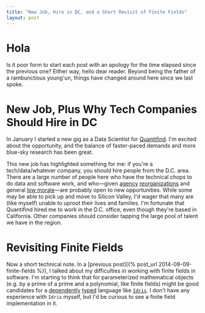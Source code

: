 ```yaml
---
title: "New Job, Hire in DC, and a Short Revisit of Finite Fields"
layout: post
---
```


# Hola
Is it poor form to start each post with an apology for the time elapsed since
the previous one?
Either way, hello dear reader.
Beyond being the father of a rambunctious young'un, things have changed around
here since we last spoke.

# New Job, Plus Why Tech Companies Should Hire in DC
In January I started a new gig as a Data Scientist for
[Quantifind](http://quantifind.com/).
I'm excited about the opportunity, and the balance of faster-paced demands and
more blue-sky research has been great.

This new job has highlighted something for me: if you're a tech/data/whatever
company, you should hire people from the D.C. area.
There are a large number of people here who have the technical chops to do data
and software work, and who&mdash;given
[agency](http://www.executivegov.com/2015/12/adm-michael-rogers-nsa-to-undergo-reorganization-in-january/)
[reorganizations](https://www.washingtonpost.com/world/national-security/national-security-agency-plans-major-reorganization/2016/02/02/2a66555e-c960-11e5-a7b2-5a2f824b02c9_story.html)
and general [low
morale](https://www.washingtonpost.com/news/federal-eye/wp/2015/07/15/new-report-documents-falling-federal-employee-morale/)&mdash;are
probably open to new opportunities.
While some may be able to pick up and move to Silicon Valley, I'd wager that
many are (like myself) unable to uproot their lives and families.
I'm fortunate that Quantifind hired me to work in the D.C. office, even though
they're based in California.
Other companies should consider tapping the large pool of talent we have in the
region.

# Revisiting Finite Fields
Now a short technical note.
In a [previous post]({% post_url 2014-09-09-finite-fields %}), I talked about
my difficulties in working with finite fields in software.
I'm starting to think that for parameterized mathematical objects (e.g. by a
prime of a prime and a polynomial, like finite fields) might be good candidates
for a [dependently](https://en.wikipedia.org/wiki/Dependent_type)
[typed](http://ejenk.com/blog/why-dependently-typed-programming-will-one-day-rock-your-world.html)
language like [`Idris`](http://www.idris-lang.org/).
I don't have any experience with `Idris` myself, but I'd be curious to see a
finite field implementation in it.
